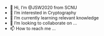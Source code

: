 - 👋 Hi, I’m @JSW2020 from SCNU
- 👀 I’m interested in Cryptography
- 🌱 I’m currently learning relevant knowledge
- 💞️ I’m looking to collaborate on ...
- 📫 How to reach me ...

<!---
JSW2020/JSW2020 is a ✨ special ✨ repository because its `README.md` (this file) appears on your GitHub profile.
You can click the Preview link to take a look at your changes.
--->
